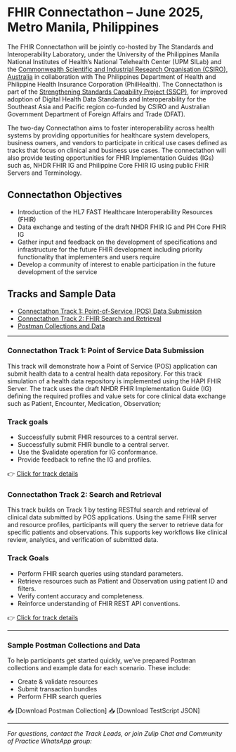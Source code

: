 # FHIR Connectathon – June 2025, Metro Manila, Philippines

The FHIR Connectathon will be jointly co-hosted by The Standards and Interoperability Laboratory, under the University of the Philippines Manila National Institutes of Health’s National Telehealth Center (UPM SILab) and the [Commonwealth Scientific and Industrial Research Organisation (CSIRO), Australia](https://www.csiro.au/) in collaboration with The Philippines Department of Health and Philippine Health Insurance Corporation (PhilHealth). The Connectathon is part of the [Strengthening Standards Capability Project (SSCP)](https://sscp.health), for improved adoption of Digital Health Data Standards and Interoperability for the Southeast Asia and Pacific region co-funded by CSIRO and Australian Government Department of Foreign Affairs and Trade (DFAT).

The two-day Connectathon aims to foster interoperability across health systems by providing opportunities for healthcare system developers, business owners, and vendors to participate in critical use cases defined as tracks that focus on clinical and business use cases. The connectathon will also provide testing opportunities for FHIR Implementation Guides (IGs) such as, NHDR FHIR IG and Philippine Core FHIR IG using public FHIR Servers and Terminology. 


## Connectathon Objectives 

* Introduction of the HL7 FAST Healthcare Interoperability Resources (FHIR) 
* Data exchange and testing of the draft NHDR FHIR IG and PH Core FHIR IG 
* Gather input and feedback on the development of specifications and infrastructure for the future FHIR development including priority functionality that implementers and users require
* Develop a community of interest to enable participation in the future development of the service
  

## Tracks and Sample Data

- [Connectathon Track 1: Point-of-Service (POS) Data Submission](#connectathon-track-1-pos-data-submission)
- [Connectathon Track 2: FHIR Search and Retrieval](#connectathon-track-2-fhir-search-and-retrieval)
- [Postman Collections and Data](#sample-postman-collections-and-data)

---

### Connectathon Track 1: Point of Service Data Submission

This track will demonstrate how a Point of Service (POS) application can submit health data to a central health data repository. For this track simulation of a health data repository is implemented using the HAPI FHIR Server. The track uses the draft NHDR FHIR Implementation Guide (IG) defining the required profiles and value sets for core clinical data exchange such as Patient, Encounter, Medication, Observation; <!-- please review and add resources which are ready to use --> 

### Track goals

- Successfully submit FHIR resources to a central server.
- Successfully submit FHIR bundle to a central server.
- Use the $validate operation for IG conformance.
- Provide feedback to refine the IG and profiles.

👉 [Click for track details](./track-1/) 

### Connectathon Track 2: Search and Retrieval

This track builds on Track 1 by testing RESTful search and retrieval of clinical data submitted by POS applications. Using the same FHIR server and resource profiles, participants will query the server to retrieve data for specific patients and observations. This supports key workflows like clinical review, analytics, and verification of submitted data.

### Track Goals

- Perform FHIR search queries using standard parameters.
- Retrieve resources such as Patient and Observation using patient ID and filters.
- Verify content accuracy and completeness.
- Reinforce understanding of FHIR REST API conventions.

👉 [Click for track details](./track-2/) 

---

### Sample Postman Collections and Data

To help participants get started quickly, we’ve prepared Postman collections and example data for each scenario. These include:

- Create & validate resources
- Submit transaction bundles
- Perform FHIR search queries

📥 [Download Postman Collection] <!-- (./POS_Postman_Collection_v2_with_Search.json) --> 
📥 [Download TestScript JSON] <!-- (./POS_FHIR_TestScript.json) --> 

---

_For questions, contact the Track Leads, or join Zulip Chat and Community of Practice WhatsApp group:_ <!-- add details -->

